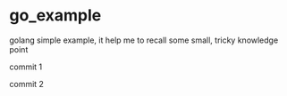 # go_example
golang simple example, it help me to recall some small, tricky knowledge point

commit 1

commit 2

